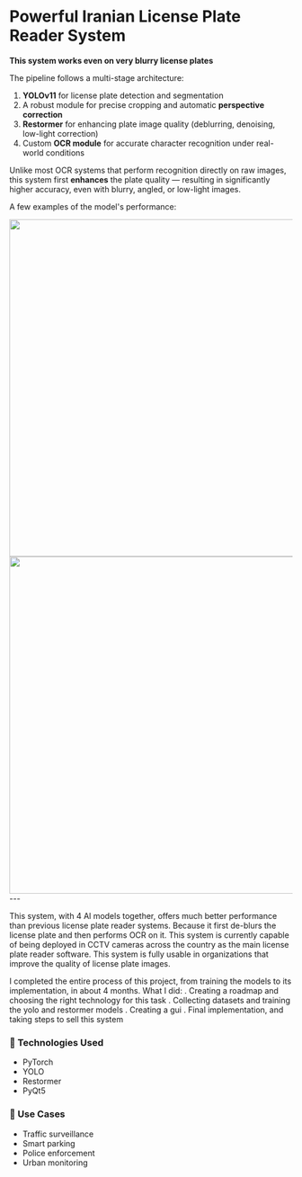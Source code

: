 # Powerful Iranian License Plate Reader System

**This system works even on very blurry license plates**

The pipeline follows a multi-stage architecture:

1. **YOLOv11** for license plate detection and segmentation  
2. A robust module for precise cropping and automatic **perspective correction**  
3. **Restormer** for enhancing plate image quality (deblurring, denoising, low-light correction)  
4. Custom **OCR module** for accurate character recognition under real-world conditions

Unlike most OCR systems that perform recognition directly on raw images, this system first **enhances** the plate quality — resulting in significantly higher accuracy, even with blurry, angled, or low-light images.



A few examples of the model's performance:

<img src="Screenshot 2025-07-26 210210.png" width="600"/>
<img src="Screenshot 2025-07-26 210453.png" width="600"/>
---



This system, with 4 Al models together, offers much better performance than previous license plate reader systems. Because it first de-blurs the license plate and then performs OCR on it.
This system is currently capable of being deployed in CCTV cameras across the country as the main license plate reader software.
This system is fully usable in organizations that improve the quality of license plate images.

I completed the entire process of this project, from training the models to its implementation, in about 4 months.
What I did:
. Creating a roadmap and choosing the right technology for this task
. Collecting datasets and training the yolo and restormer models
. Creating a gui
. Final implementation, and taking steps to sell this system



### 🔧 Technologies Used
- PyTorch
- YOLO
- Restormer  
- PyQt5

### 📌 Use Cases
- Traffic surveillance  
- Smart parking  
- Police enforcement  
- Urban monitoring  
